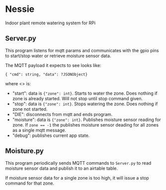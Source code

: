 
# Nessie

Indoor plant remote watering system for RPi

## Server.py

This program listens for mqtt params and communicates with the gpio pins to start/stop water or retrieve moisture sensor data. 

The MQTT payload it expects to see looks like:
```
{ "cmd": string, "data": ?JSONObject}
```
where <> is:
- "start": data is `{"zone": int}`. Starts to water the zone. Does nothing if zone is already started. Will not stop until stop command given.
- "stop": data is `{"zone": int}`. Stops watering the zone. Does nothing if zone not started.
- "DIE": disconnects from mqtt and ends program.
- "moisture": data is `{"zone": int}`. Publishes moisture sensor reading for zone. If `zone == -1` the publishes moisture sensor deading for all zones as a single mqtt message.
- "debug": publishes current app state. 

## Moisture.py

This program periodically sends MQTT commands to `Server.py` to read moisture sensor data and publish it to an airtable table. 

If moisture sensor data for a single zone is too high, it will issue a stop command for that zone.
